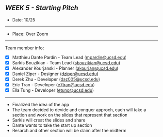 ***WEEK 5 - Starting Pitch***
---
- Date: 10/25
---
- Place: Over Zoom
---
Team member info:<br>
- [X] Matthieu Dante Pardin - Team Lead (mpardin@ucsd.edu)<br>
- [X] Sarkis Bouzikian - Team Lead (sbouzikian@ucsd.edu)<br>
- [X] Alexander Kourjanski - Planner (akourjan@ucsd.edu)<br>
- [X] Daniel Ziper - Designer (dziper@ucsd.edu)<br>
- [X] Derek Zhu - Developer (daz005@ucsd.edu)<br>
- [X] Eric Tran - Developer (e7tran@ucsd.edu)<br>
- [X] Ella Tung - Developer (etung@ucsd.edu)
---
- Finalized the idea of the app
- The team decided to devide and conquer approch, each will take a section and work on the slides that represent that section 
- Sarkis will creat the slides and share 
- Dante wants to take the start up section
- Resarch and other section will be claim after the midterm 
